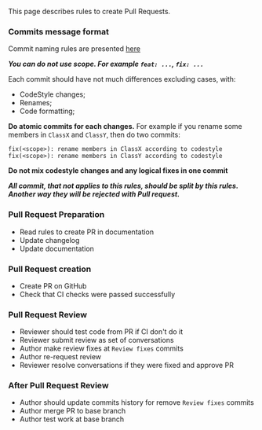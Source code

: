This page describes rules to create Pull Requests.

### Commits message format

Commit naming rules are presented [here](https://github.com/angular/angular/blob/master/CONTRIBUTING.md#commit-message-format)

_**You can do not use scope. For example `feat: ...`, `fix: ...`**_

Each commit should have not much differences excluding cases, with:

  - CodeStyle changes;
  - Renames;
  - Code formatting;

**Do atomic commits for each changes.** For example if you rename some members in `ClassX` and `ClassY`, then do two commits:
```
fix(<scope>): rename members in ClassX according to codestyle
fix(<scope>): rename members in ClassY according to codestyle
```

**Do not mix codestyle changes and any logical fixes in one commit**

_**All commit, that not applies to this rules, should be split by this rules. Another way they will be rejected with Pull request.**_

### Pull Request Preparation

 - Read rules to create PR in documentation
 - Update changelog
 - Update documentation

### Pull Request creation

 - Create PR on GitHub
 - Check that CI checks were passed successfully

### Pull Request Review

 - Reviewer should test code from PR if CI don't do it
 - Reviewer submit review as set of conversations
 - Author make review fixes at `Review fixes` commits
 - Author re-request review
 - Reviewer resolve conversations if they were fixed and approve PR

### After Pull Request Review

 - Author should update commits history for remove `Review fixes` commits
 - Author merge PR to base branch
 - Author test work at base branch

